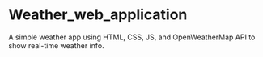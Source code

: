 # Weather_web_application
A simple weather app using HTML, CSS, JS, and OpenWeatherMap API to show real-time weather info.
